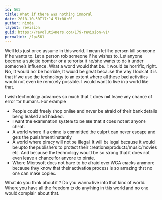 ```yaml
---
id: 561
title: What if there was nothing immoral
date: 2018-10-30T17:14:51+00:00
author: nimda
layout: revision
guid: https://revolutioners.com/179-revision-v1/
permalink: /?p=561
---
```

Well lets just once assume in this world. I mean let the person kill someone if he wants to. Let a person rob someone if he wishes to. Let anyone become a suicide bomber or a terrorist if he/she wants to do it under someone’s influence. What a world would that be. It would be horrific, right. No, It would not be horrible, It would be great because the way I look at it is that if we use the technology to an extent where all these bad activities would not even be remotely possible. I would want to live in a world like that.  
<span id="more-1670"></span>

I wish technology advances so much that it does not leave any chance of error for humans. For example

  * People could freely shop online and never be afraid of their bank details being leaked and hacked.
  * I want the examination system to be like that it does not let anyone cheat.
  * A world where if a crime is committed the culprit can never escape and gets the punishment instantly.
  * A world where piracy will not be illegal. It will be legal because it would be upto the publishers to protect their creations/products/music/movies etc. And because the technology would be so strong that it does not even leave a chance for anyone to pirate.
  * Where Microsoft does not have to be afraid over WGA cracks anymore because they know that their activation process is so amazing that no one can make copies.

What do you think about it ? Do you wanna live into that kind of world. Where you have all the freedom to do anything in this world and no one would complain about that.